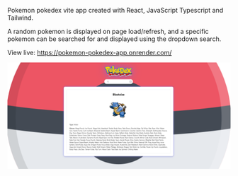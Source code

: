 Pokemon pokedex vite app created with React, JavaScript Typescript and Tailwind.

A random pokemon is displayed on page load/refresh, and a specific pokemon can be searched for and displayed using the dropdown search.

View live: https://pokemon-pokedex-app.onrender.com/

![Pokedex screenshot](./public/pokedex-screenshot.png)
